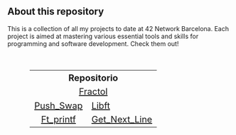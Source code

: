 ## About this repository

This is a collection of all my projects to date at 42 Network Barcelona. Each project is aimed at mastering various essential tools and skills for programming and software development. Check them out!

<br>
<div align="center">
  <table style="width:80%; font-size: 20px;">
    <tr>
      <th colspan="2">Repositorio</th>
    </tr>
    <tr>
      <td colspan="2" align="center"><a href="https://github.com/mgimon/42repo/tree/master/fractol">Fractol</a></td>
    </tr>
    <tr>
      <td align="center"><a href="https://github.com/mgimon/42repo/tree/master/push_swap">Push_Swap</a></td>
      <td><a href="https://github.com/mgimon/42repo/tree/master/libft">Libft</a></td>
    </tr>
    <tr>
      <td align="center"><a href="https://github.com/mgimon/42repo/tree/master/ft_printf">Ft_printf</a></td>
      <td align="center"><a href="https://github.com/mgimon/42repo/tree/master/get_next_line">Get_Next_Line</a></td>
    </tr>
  </table>
</div>
